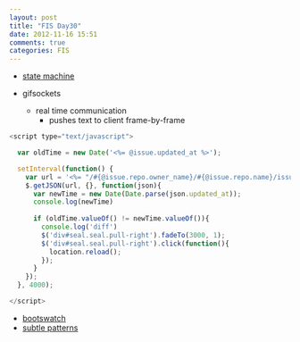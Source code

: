 ```yaml
---
layout: post
title: "FIS Day30"
date: 2012-11-16 15:51
comments: true
categories: FIS
---
```


- [state machine](https://www.ruby-toolbox.com/categories/state_machines.html)

- gifsockets
  - real time communication 
    - pushes text to client frame-by-frame

```javascript
<script type="text/javascript">

  var oldTime = new Date('<%= @issue.updated_at %>');

  setInterval(function() {
    var url = '<%= "/#{@issue.repo.owner_name}/#{@issue.repo.name}/issues/#{@issue.git_number}.json" %>'
    $.getJSON(url, {}, function(json){
      var newTime = new Date(Date.parse(json.updated_at));
      console.log(newTime)
      
      if (oldTime.valueOf() != newTime.valueOf()){
        console.log('diff')
        $('div#seal.seal.pull-right').fadeTo(3000, 1);
        $('div#seal.seal.pull-right').click(function(){
          location.reload();
        });
      }
    });
  }, 4000);

</script>
```

- [bootswatch](http://bootswatch.com/)
- [subtle patterns](http://subtlepatterns.com/)